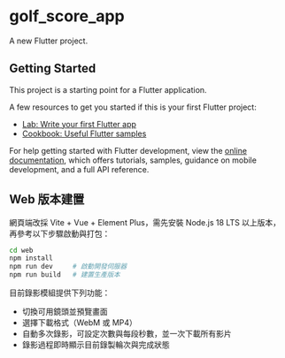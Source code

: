 # golf_score_app

A new Flutter project.

## Getting Started

This project is a starting point for a Flutter application.

A few resources to get you started if this is your first Flutter project:

- [Lab: Write your first Flutter app](https://docs.flutter.dev/get-started/codelab)
- [Cookbook: Useful Flutter samples](https://docs.flutter.dev/cookbook)

For help getting started with Flutter development, view the
[online documentation](https://docs.flutter.dev/), which offers tutorials,
samples, guidance on mobile development, and a full API reference.

## Web 版本建置

網頁端改採 Vite + Vue + Element Plus，需先安裝 Node.js 18 LTS 以上版本，再參考以下步驟啟動與打包：

```bash
cd web
npm install
npm run dev     # 啟動開發伺服器
npm run build   # 建置生產版本
```

目前錄影模組提供下列功能：

- 切換可用鏡頭並預覽畫面
- 選擇下載格式（WebM 或 MP4）
- 自動多次錄影，可設定次數與每段秒數，並一次下載所有影片
- 錄影過程即時顯示目前錄製輪次與完成狀態
